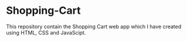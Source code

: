 # Shopping-Cart
This repository contain the Shopping Cart web app which I have created using HTML, CSS and JavaScipt.
